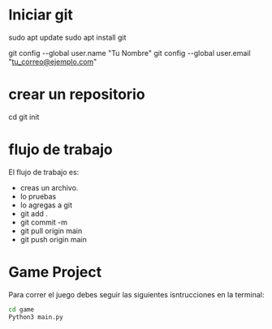 # Iniciar git
sudo apt update
sudo apt install git

git config --global user.name "Tu Nombre"
git config --global user.email "tu_correo@ejemplo.com"

# crear un repositorio

cd <directorio del proyecto>
git init

# flujo de trabajo

El flujo de trabajo es:
- creas un archivo.
- lo pruebas
- lo agregas a git
- git add .
- git commit -m
- git pull origin main
- git push origin main

# Game Project

Para correr el juego debes seguir las siguientes isntrucciones en la terminal:

``` sh
cd game
Python3 main.py
```